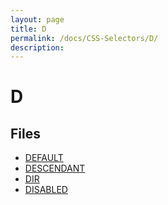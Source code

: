 ```yaml
---
layout: page
title: D
permalink: /docs/CSS-Selectors/D/
description: 
---
```


# D



## Files
* [DEFAULT](/compare.html2pdf.tools/docs/CSS-Selectors/D/default.html)
* [DESCENDANT](/compare.html2pdf.tools/docs/CSS-Selectors/D/descendant.html)
* [DIR](/compare.html2pdf.tools/docs/CSS-Selectors/D/dir.html)
* [DISABLED](/compare.html2pdf.tools/docs/CSS-Selectors/D/disabled.html)

